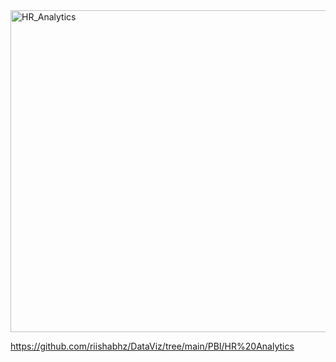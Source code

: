 <img width="515" alt="HR_Analytics" src="https://github.com/riishabhz/DataViz/assets/35364271/281e0f8d-b1b1-46ba-81d8-245a6e133749">


https://github.com/riishabhz/DataViz/tree/main/PBI/HR%20Analytics
